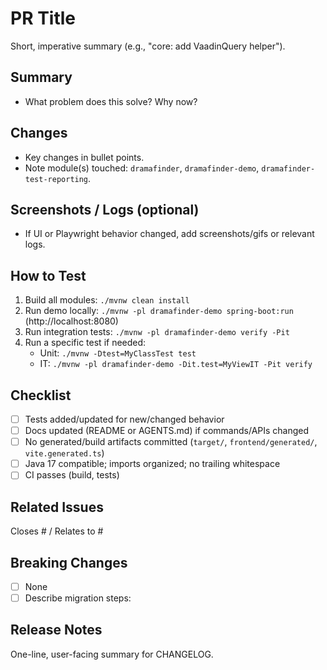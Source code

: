 # PR Title

Short, imperative summary (e.g., "core: add VaadinQuery helper").

## Summary
- What problem does this solve? Why now?

## Changes
- Key changes in bullet points.
- Note module(s) touched: `dramafinder`, `dramafinder-demo`, `dramafinder-test-reporting`.

## Screenshots / Logs (optional)
- If UI or Playwright behavior changed, add screenshots/gifs or relevant logs.

## How to Test
1. Build all modules: `./mvnw clean install`
2. Run demo locally: `./mvnw -pl dramafinder-demo spring-boot:run` (http://localhost:8080)
3. Run integration tests: `./mvnw -pl dramafinder-demo verify -Pit`
4. Run a specific test if needed:
   - Unit: `./mvnw -Dtest=MyClassTest test`
   - IT: `./mvnw -pl dramafinder-demo -Dit.test=MyViewIT -Pit verify`

## Checklist
- [ ] Tests added/updated for new/changed behavior
- [ ] Docs updated (README or AGENTS.md) if commands/APIs changed
- [ ] No generated/build artifacts committed (`target/`, `frontend/generated/`, `vite.generated.ts`)
- [ ] Java 17 compatible; imports organized; no trailing whitespace
- [ ] CI passes (build, tests)

## Related Issues
Closes #<id> / Relates to #<id>

## Breaking Changes
- [ ] None
- [ ] Describe migration steps:

## Release Notes
One-line, user-facing summary for CHANGELOG.

